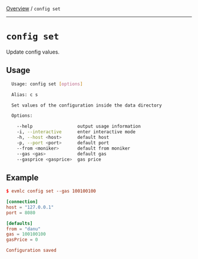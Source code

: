 [Overview](README.md) / `config set`

---

# `config set`

Update config values.

## Usage

```bash
  Usage: config set [options]

  Alias: c s

  Set values of the configuration inside the data directory

  Options:

    --help                 output usage information
    -i, --interactive      enter interactive mode
    -h, --host <host>      default host
    -p, --port <port>      default port
    --from <moniker>       default from moniker
    --gas <gas>            default gas
    --gasprice <gasprice>  gas price
```

## Example

```toml
$ evmlc config set --gas 100100100

[connection]
host = "127.0.0.1"
port = 8080

[defaults]
from = "danu"
gas = 100100100
gasPrice = 0

Configuration saved
```
